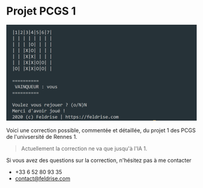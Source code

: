 # Projet PCGS 1

![Image du résultat](https://github.com/Feldrise/Projet1PCGS/raw/master/projet.png)

Voici une correction possible, commentée et détaillée, du projet 1 des PCGS de l'univsersité de Rennes 1.

> Actuellement la correction ne va que jusqu'à l'IA 1.

Si vous avez des questions sur la correction, n'hésitez pas à me contacter 

 - +33 6 52 80 93 35
 - contact@feldrise.com 